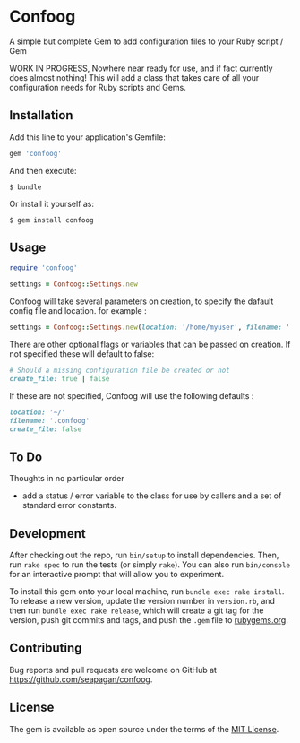 # Confoog

A simple but complete Gem to add configuration files to your Ruby script / Gem

WORK IN PROGRESS, Nowhere near ready for use, and if fact currently does almost nothing! This will add a class that takes care of all your configuration needs for Ruby scripts and Gems.

## Installation

Add this line to your application's Gemfile:

```ruby
gem 'confoog'
```

And then execute:

    $ bundle

Or install it yourself as:

    $ gem install confoog

## Usage

```ruby
require 'confoog'

settings = Confoog::Settings.new
```
Confoog will take several parameters on creation, to specify the dafault config file and location. for example :
```ruby
settings = Confoog::Settings.new(location: '/home/myuser', filename: '.foo-settings')
```
There are other optional flags or variables that can be passed on creation. If not specified these will default to false:
```ruby
# Should a missing configuration file be created or not
create_file: true | false
```
If these are not specified, Confoog will use the following defaults :
```ruby
location: '~/'
filename: '.confoog'
create_file: false
```

## To Do

Thoughts in no particular order
- add a status / error variable to the class for use by callers and a set of standard error constants.

## Development

After checking out the repo, run `bin/setup` to install dependencies. Then, run `rake spec` to run the tests (or simply `rake`). You can also run `bin/console` for an interactive prompt that will allow you to experiment.

To install this gem onto your local machine, run `bundle exec rake install`. To release a new version, update the version number in `version.rb`, and then run `bundle exec rake release`, which will create a git tag for the version, push git commits and tags, and push the `.gem` file to [rubygems.org](https://rubygems.org).

## Contributing

Bug reports and pull requests are welcome on GitHub at https://github.com/seapagan/confoog.


## License

The gem is available as open source under the terms of the [MIT License](http://opensource.org/licenses/MIT).
